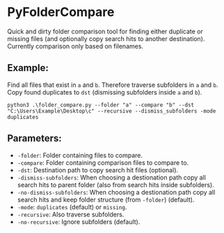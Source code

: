 # PyFolderCompare
Quick and dirty folder comparison tool for finding either duplicate or missing files (and optionally copy search hits to another destination). Currently comparison only based on filenames.

## Example:
Find all files that exist in ``a`` and ``b``. Therefore traverse subfolders in ``a`` and ``b``. Copy found duplicates to ``dst`` (dismissing subfolders inside ``a`` and ``b``).
```
python3 .\folder_compare.py --folder "a" --compare "b" --dst "C:\Users\Example\Desktop\c" --recursive --dismiss_subfolders -mode duplicates
```

## Parameters:
- ``-folder``: Folder containing files to compare.
- ``-compare``: Folder containing comparison files to compare to.
- ``-dst``: Destination path to copy search hit files (optional).
- ``-dismiss-subfolders``: When choosing a destionation path copy all search hits to parent folder (also from search hits inside subfolders).
- ``-no-dismiss-subfolders``: When choosing a destionation path copy all search hits and keep folder structure (from ``-folder``) (default).
- ``-mode``: ``duplicates`` (default) or ``missing``.
- ``-recursive``: Also traverse subfolders.
- ``-no-recursive``: Ignore subfolders (default).
